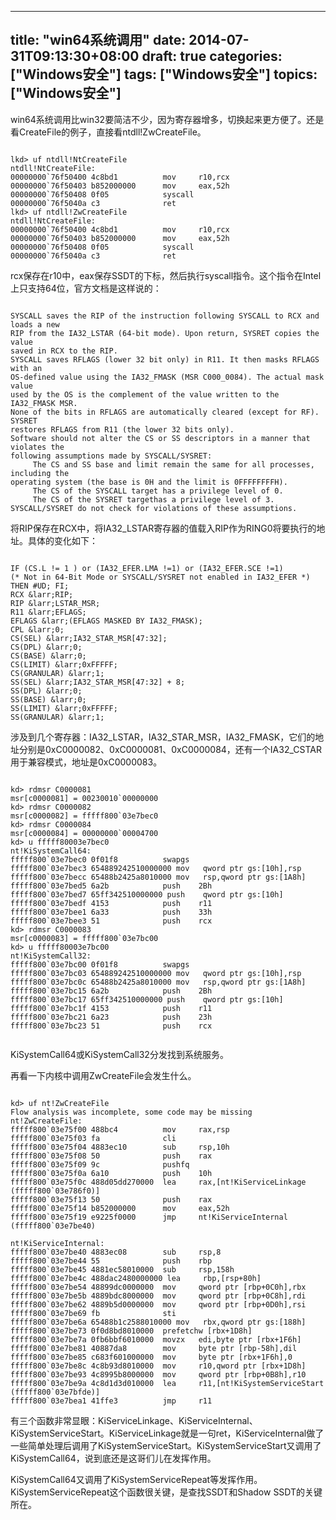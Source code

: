 
---
title: "win64系统调用"
date: 2014-07-31T09:13:30+08:00
draft: true
categories: ["Windows安全"]
tags: ["Windows安全"]
topics: ["Windows安全"]
---

win64系统调用比win32要简洁不少，因为寄存器增多，切换起来更方便了。还是看CreateFile的例子，直接看ntdll!ZwCreateFile。

<!--more-->


```

lkd> uf ntdll!NtCreateFile
ntdll!NtCreateFile:
00000000`76f50400 4c8bd1          mov     r10,rcx
00000000`76f50403 b852000000      mov     eax,52h
00000000`76f50408 0f05            syscall
00000000`76f5040a c3              ret
lkd> uf ntdll!ZwCreateFile
ntdll!NtCreateFile:
00000000`76f50400 4c8bd1          mov     r10,rcx
00000000`76f50403 b852000000      mov     eax,52h
00000000`76f50408 0f05            syscall
00000000`76f5040a c3              ret

```


rcx保存在r10中，eax保存SSDT的下标，然后执行syscall指令。这个指令在Intel上只支持64位，官方文档是这样说的：


```

SYSCALL saves the RIP of the instruction following SYSCALL to RCX and loads a new 
RIP from the IA32_LSTAR (64-bit mode). Upon return, SYSRET copies the value 
saved in RCX to the RIP. 
SYSCALL saves RFLAGS (lower 32 bit only) in R11. It then masks RFLAGS with an 
OS-defined value using the IA32_FMASK (MSR C000_0084). The actual mask value 
used by the OS is the complement of the value written to the IA32_FMASK MSR. 
None of the bits in RFLAGS are automatically cleared (except for RF). SYSRET 
restores RFLAGS from R11 (the lower 32 bits only).
Software should not alter the CS or SS descriptors in a manner that violates the 
following assumptions made by SYSCALL/SYSRET:
	 The CS and SS base and limit remain the same for all processes, including the 
operating system (the base is 0H and the limit is 0FFFFFFFFH).
	 The CS of the SYSCALL target has a privilege level of 0.
	 The CS of the SYSRET targethas a privilege level of 3.
SYSCALL/SYSRET do not check for violations of these assumptions.

```


将RIP保存在RCX中，将IA32_LSTAR寄存器的值载入RIP作为RING0将要执行的地址。具体的变化如下：


```

IF (CS.L != 1 ) or (IA32_EFER.LMA !=1) or (IA32_EFER.SCE !=1)
(* Not in 64-Bit Mode or SYSCALL/SYSRET not enabled in IA32_EFER *)
THEN #UD; FI;
RCX &larr;RIP;
RIP &larr;LSTAR_MSR;
R11 &larr;EFLAGS;
EFLAGS &larr;(EFLAGS MASKED BY IA32_FMASK);
CPL &larr;0;
CS(SEL) &larr;IA32_STAR_MSR[47:32];
CS(DPL) &larr;0;
CS(BASE) &larr;0;
CS(LIMIT) &larr;0xFFFFF;
CS(GRANULAR) &larr;1;
SS(SEL) &larr;IA32_STAR_MSR[47:32] + 8;
SS(DPL) &larr;0;
SS(BASE) &larr;0;
SS(LIMIT) &larr;0xFFFFF;
SS(GRANULAR) &larr;1;

```

涉及到几个寄存器：IA32_LSTAR，IA32_STAR_MSR，IA32_FMASK，它们的地址分别是0xC0000082、0xC0000081、0xC0000084，还有一个IA32_CSTAR用于兼容模式，地址是0xC0000083。


```

kd> rdmsr C0000081
msr[c0000081] = 00230010`00000000
kd> rdmsr C0000082
msr[c0000082] = fffff800`03e7bec0
kd> rdmsr C0000084
msr[c0000084] = 00000000`00004700
kd> u fffff80003e7bec0
nt!KiSystemCall64:
fffff800`03e7bec0 0f01f8          swapgs
fffff800`03e7bec3 654889242510000000 mov   qword ptr gs:[10h],rsp
fffff800`03e7becc 65488b2425a8010000 mov   rsp,qword ptr gs:[1A8h]
fffff800`03e7bed5 6a2b            push    2Bh
fffff800`03e7bed7 65ff342510000000 push    qword ptr gs:[10h]
fffff800`03e7bedf 4153            push    r11
fffff800`03e7bee1 6a33            push    33h
fffff800`03e7bee3 51              push    rcx
kd> rdmsr C0000083
msr[c0000083] = fffff800`03e7bc00
kd> u fffff80003e7bc00
nt!KiSystemCall32:
fffff800`03e7bc00 0f01f8          swapgs
fffff800`03e7bc03 654889242510000000 mov   qword ptr gs:[10h],rsp
fffff800`03e7bc0c 65488b2425a8010000 mov   rsp,qword ptr gs:[1A8h]
fffff800`03e7bc15 6a2b            push    2Bh
fffff800`03e7bc17 65ff342510000000 push    qword ptr gs:[10h]
fffff800`03e7bc1f 4153            push    r11
fffff800`03e7bc21 6a23            push    23h
fffff800`03e7bc23 51              push    rcx


```

KiSystemCall64或KiSystemCall32分发找到系统服务。

再看一下内核中调用ZwCreateFile会发生什么。


```

kd> uf nt!ZwCreateFile
Flow analysis was incomplete, some code may be missing
nt!ZwCreateFile:
fffff800`03e75f00 488bc4          mov     rax,rsp
fffff800`03e75f03 fa              cli
fffff800`03e75f04 4883ec10        sub     rsp,10h
fffff800`03e75f08 50              push    rax
fffff800`03e75f09 9c              pushfq
fffff800`03e75f0a 6a10            push    10h
fffff800`03e75f0c 488d05dd270000  lea     rax,[nt!KiServiceLinkage (fffff800`03e786f0)]
fffff800`03e75f13 50              push    rax
fffff800`03e75f14 b852000000      mov     eax,52h
fffff800`03e75f19 e9225f0000      jmp     nt!KiServiceInternal (fffff800`03e7be40)

nt!KiServiceInternal:
fffff800`03e7be40 4883ec08        sub     rsp,8
fffff800`03e7be44 55              push    rbp
fffff800`03e7be45 4881ec58010000  sub     rsp,158h
fffff800`03e7be4c 488dac2480000000 lea     rbp,[rsp+80h]
fffff800`03e7be54 48899dc0000000  mov     qword ptr [rbp+0C0h],rbx
fffff800`03e7be5b 4889bdc8000000  mov     qword ptr [rbp+0C8h],rdi
fffff800`03e7be62 4889b5d0000000  mov     qword ptr [rbp+0D0h],rsi
fffff800`03e7be69 fb              sti
fffff800`03e7be6a 65488b1c2588010000 mov   rbx,qword ptr gs:[188h]
fffff800`03e7be73 0f0d8bd8010000  prefetchw [rbx+1D8h]
fffff800`03e7be7a 0fb6bbf6010000  movzx   edi,byte ptr [rbx+1F6h]
fffff800`03e7be81 40887da8        mov     byte ptr [rbp-58h],dil
fffff800`03e7be85 c683f601000000  mov     byte ptr [rbx+1F6h],0
fffff800`03e7be8c 4c8b93d8010000  mov     r10,qword ptr [rbx+1D8h]
fffff800`03e7be93 4c8995b8000000  mov     qword ptr [rbp+0B8h],r10
fffff800`03e7be9a 4c8d1d3d010000  lea     r11,[nt!KiSystemServiceStart (fffff800`03e7bfde)]
fffff800`03e7bea1 41ffe3          jmp     r11

```

有三个函数非常显眼：KiServiceLinkage、KiServiceInternal、KiSystemServiceStart。KiServiceLinkage就是一句ret，KiServiceInternal做了一些简单处理后调用了KiSystemServiceStart。KiSystemServiceStart又调用了KiSystemCall64，说到底还是这哥们儿在发挥作用。

KiSystemCall64又调用了KiSystemServiceRepeat等发挥作用。KiSystemServiceRepeat这个函数很关键，是查找SSDT和Shadow SSDT的关键所在。


